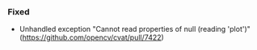 ### Fixed

- Unhandled exception "Cannot read properties of null (reading 'plot')"
  (<https://github.com/opencv/cvat/pull/7422>)
